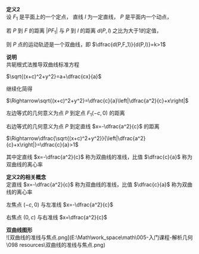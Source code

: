 **定义2**  
设 $F_1$ 是平面上的一个定点， 直线 $l$ 为一定直线， $P$ 是平面内一个动点，  
  
若 $P$ 到 $F$ 的距离 $|PF_1|$ 与 $P$ 到 $l$ 的距离 $d(P,l)$ 之比为大于1的定值，  
  
则 $P$ 点的运动轨迹是一个双曲线，即 $\dfrac{d(P,F_1)}{d(P,l)}=k>1$  
  
**说明**  
共轭根式法推导双曲线标准方程  
  
$\sqrt{(x+c)^2+y^2}=a+\dfrac{cx}{a}$  
  
继续化简得  
  
$\Rightarrow\sqrt{(x+c)^2+y^2}=\dfrac{c}{a}\left|\dfrac{a^2}{c}+x\right|$  
  
左边等式的几何意义为点 $P$ 到定点 $F_1(-c,0)$ 的距离  
  
右边等式的几何意义为点 $P$ 到定直线 $x=-\dfrac{a^2}{c}$ 的距离  
  
$\Rightarrow\dfrac{\sqrt{(x+c)^2+y^2}}{\left|\dfrac{a^2}{c}+x\right|}=\dfrac{c}{a}>1$  
  
其中定直线 $x=-\dfrac{a^2}{c}$ 称为双曲线的准线，比值 $\dfrac{c}{a}$ 称为双曲线的离心率  
  
**定义2的相关概念**  
定直线 $x=-\dfrac{a^2}{c}$ 称为双曲线的准线，比值 $\dfrac{c}{a}$ 称为双曲线的离心率  
  
左焦点 $(-c,0)$ 与左准线 $x=-\dfrac{a^2}{c}$  
  
右焦点 $(0,c)$ 与右准线 $x=\dfrac{a^2}{c}$  
  
**双曲线图形**  
![双曲线的准线与焦点.png](E:\Math\work_space\math\005-入门课程-解析几何\098 resources\双曲线的准线与焦点.png)  
